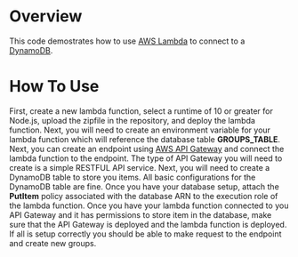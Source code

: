 # Overview
This code demostrates how to use [AWS Lambda](https://docs.aws.amazon.com/lambda/latest/dg/welcome.html) to connect to a [DynamoDB](https://docs.aws.amazon.com/amazondynamodb/latest/developerguide/Introduction.html).

# How To Use
First, create a new lambda function, select a runtime of 10 or greater for Node.js, upload the zipfile in the repository, and deploy the lambda function. Next, you will need to create an environment variable for your lambda function which will reference the database table **GROUPS_TABLE**. Next, you can create an endpoint using [AWS API Gateway](https://docs.aws.amazon.com/apigateway/latest/developerguide/welcome.html) and connect the lambda function to the endpoint. The type of API Gateway you will need to create is a simple RESTFUL API service. Next, you will need to create a DynamoDB table to store you items. All basic configurations for the DynamoDB table are fine. Once you have your database setup, attach the **PutItem** policy associated with the database ARN to the execution role of the lambda function. Once you have your lambda function connected to you API Gateway and it has permissions to store item in the database, make sure that the API Gateway is deployed and the lambda function is deployed. If all is setup correctly you should be able to make request to the endpoint and create new groups.
